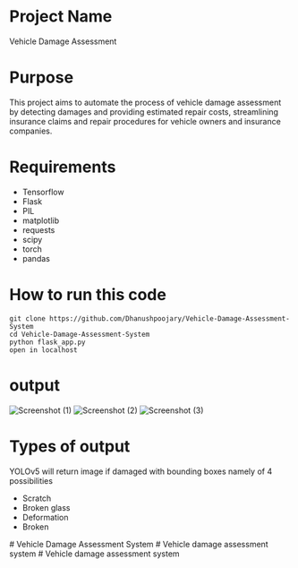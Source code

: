 # Project Name
Vehicle Damage Assessment

# Purpose
This project aims to automate the process of vehicle damage assessment by detecting damages and providing estimated repair costs, streamlining insurance claims and repair procedures for vehicle owners and insurance companies.

# Requirements
- Tensorflow
- Flask
- PIL
- matplotlib
- requests
- scipy
- torch
- pandas

# How to run this code
```
git clone https://github.com/Dhanushpoojary/Vehicle-Damage-Assessment-System
cd Vehicle-Damage-Assessment-System
python flask_app.py
open in localhost
```

# output
![Screenshot  (1)](https://github.com/Dhanushpoojary/Vehicle-Damage-Assessment-System/assets/114282436/c74445be-ba42-483f-853c-fade007dbb8e)
![Screenshot  (2)](https://github.com/Dhanushpoojary/Vehicle-Damage-Assessment-System/assets/114282436/07bc070e-8d1b-4175-82ca-727e910ddd2f)
![Screenshot  (3)](https://github.com/Dhanushpoojary/Vehicle-Damage-Assessment-System/assets/114282436/67bbcbb5-be8e-4d70-949f-df64ad709a02)
# Types of output
YOLOv5 will return image if damaged with bounding boxes namely of 4 possibilities 
- Scratch
- Broken glass
- Deformation
- Broken

#   V e h i c l e   D a m a g e   A s s e s s m e n t   S y s t e m 
 
 #   V e h i c l e   d a m a g e   a s s e s s m e n t   s y s t e m 
 
 #   V e h i c l e   d a m a g e   a s s e s s m e n t   s y s t e m 
 
 
